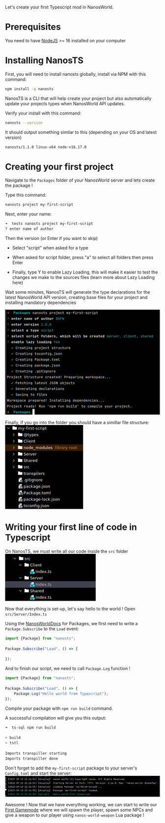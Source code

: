 Let's create your first Typescript mod in NanosWorld.

# Prerequisites
You need to have [NodeJS](https://nodejs.org/en/) >= 16 installed on your computer

# Installing NanosTS
First, you will need to install nanosts globally, install via NPM with this command:
```sh
npm install -g nanosts
```

NanosTS is a CLI that will help create your project but also automatically update your projects types when NanosWorld API updates.

Verify your install with this command:
```sh
nanosts --version
```

It should output something similar to this (depending on your OS and latest version)
```sh
nanosts/1.1.0 linux-x64 node-v16.17.0
```

# Creating your first project
Navigate to the `Packages` folder of your NanosWorld server and lets create the package !

Type this command:
```sh
nanosts project my-first-script
```

Next, enter your name:
```sh
➜  tests nanosts project my-first-script
? enter name of author
```

Then the version (or Enter if you want to skip)

- Select "script" when asked for a type

- When asked for script folder, press "a" to select all folders then press Enter

- Finally, type Y to enable Lazy Loading, this will make it easier to test the changes we make to the sources files (learn more about Lazy Loading here)

Wait some minutes, NanosTS will generate the type declarations for the latest NanosWorld API version, creating base files for your project and installing mandatory dependencies

![Cli result after setting project config](/images/tutorials/quick-start/cliProjectResult.png)

Finally, if you go into the folder you should have a simillar file structure:
![FolderStructure](/images/tutorials/quick-start/fileTreeResult.png)

# Writing your first line of code in Typescript
On NanosTS, we must write all our code inside the `src` folder
![Src folder structure](/images/tutorials/quick-start/srcFolderResult.png)

Now that everything is set-up, let's say hello to the world !
Open `src/Server/Index.ts`

Using the [NanosWorldDocs](https://docs.nanos.world/docs/scripting-reference/static-classes/package) for Packages,
we first need to write a `Package.Subscribe` to the `Load` event:
```ts
import {Package} from "nanosts";

Package.Subscribe("Load", () => {
    
});
```

And to finish our script, we need to call `Package.Log` function !
```ts
import {Package} from "nanosts";

Package.Subscribe("Load", () => {
    Package.Log("Hello world from Typescript");
});
```

Compile your package with `npm run build` command.

A successful compilation will give you this output:
```sh
➜  ts-sql npm run build

> build
> tstl

Imports transpiller starting
Imports transpiller done
```

Don't forget to add the `my-first-script` package to your server's `Config.toml` and start the server:
![First Script console result](/images/tutorials/quick-start/firstScriptResult.png)

Awesome ! Now that we have everything working, we can start to write our [First Gamemode](/tutorials/first-gamemode)
where we will spawn the player, spawn some NPCs and give a weapon to our player using `nanos-world-weapon` Lua package !
